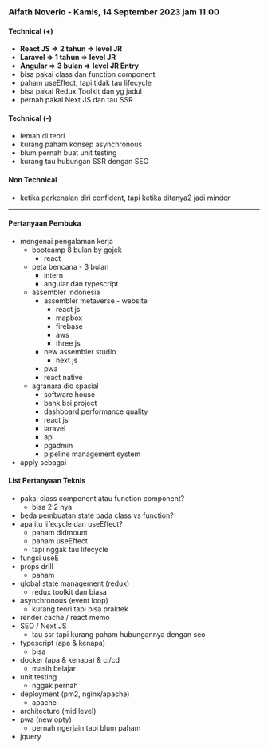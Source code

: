 ### Alfath Noverio - Kamis, 14 September 2023 jam 11.00

#### Technical (+) 

- **React JS => 2 tahun => level JR**  
- **Laravel => 1 tahun => level JR**
- **Angular => 3 bulan => level JR Entry**
- bisa pakai class dan function component
- paham useEffect, tapi tidak tau lifecycle
- bisa pakai Redux Toolkit dan yg jadul
- pernah pakai Next JS dan tau SSR

#### Technical (-)  

- lemah di teori
- kurang paham konsep asynchronous
- blum pernah buat unit testing
- kurang tau hubungan SSR dengan SEO

#### Non Technical  

- ketika perkenalan diri confident, tapi ketika ditanya2 jadi minder

---

#### Pertanyaan Pembuka

- mengenai pengalaman kerja  
	- bootcamp 8 bulan by gojek
		- react
	- peta bencana - 3 bulan
		- intern
		- angular dan typescript
	- assembler indonesia
		- assembler metaverse - website
			- react js
			- mapbox
			- firebase
			- aws
			- three js
		- new assembler studio
			- next js
		- pwa
		- react native
	- agranara dio spasial
		- software house
		- bank bsi project
		- dashboard performance quality
		- react js
		- laravel
		- api
		- pgadmin
		- pipeline management system
- apply sebagai


#### List Pertanyaan Teknis

- pakai class component atau function component?
	- bisa 2 2 nya
- beda pembuatan state pada class vs function?  
- apa itu lifecycle dan useEffect?
	- paham didmount
	- paham useEffect
	- tapi nggak tau lifecycle
- fungsi useE 
- props drill  
	- paham
- global state management (redux)  
	- redux toolkit dan biasa
- asynchronous (event loop)  
	- kurang teori tapi bisa praktek
- render cache / react memo  
- SEO / Next JS  
	- tau ssr tapi kurang paham hubungannya dengan seo
- typescript (apa & kenapa)  
	- bisa
- docker (apa & kenapa) & ci/cd  
	- masih belajar
- unit testing  
	- nggak pernah
- deployment (pm2, nginx/apache)  
	- apache
- architecture (mid level)  
- pwa (new opty)
	- pernah ngerjain tapi blum paham
- jquery

